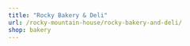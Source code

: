 ```yaml
---
title: "Rocky Bakery & Deli"
url: /rocky-mountain-house/rocky-bakery-and-deli/
shop: bakery
---
```

